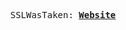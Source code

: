 <p align="center">
  <samp>
    SSLWasTaken:
    <b><a href="">Website</a></b>
    <b><a href="https://ssllllll.github.io/coolsite/"></a></b>
</samp><br>
</p>







